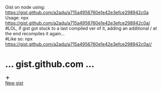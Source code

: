 Gist on node using: https://gist.github.com/a2adu/a715a4956760e1e42e3efce298942c0a <br/>
Usage: npx https://gist.github.com/a2adu/a715a4956760e1e42e3efce298942c0a/ <br/>
#LOL, if gist got stuck to a last compiled ver of it, adding an additional / at the end recompiles it again... <br/>
#Like so: npx https://gist.github.com/a2adu/a715a4956760e1e42e3efce298942c0a// <br/>
<h1>
  ... gist.github.com ...
</h1>
<summary class="Header-link" aria-label="Create new…" data-hydro-click="{&quot;event_type&quot;:&quot;analytics.event&quot;,&quot;payload&quot;:{&quot;category&quot;:&quot;Header&quot;,&quot;action&quot;:&quot;create new&quot;,&quot;label&quot;:&quot;icon:add&quot;,&quot;originating_url&quot;:&quot;https://github.com/a2adu/a2adu/edit/main/reactjs_stuff/ss/readme.md&quot;,&quot;user_id&quot;:88275557}}" data-hydro-click-hmac="0df7206ea10775541fe6d6b9621c3fd00e3e942b0720c3f18a8cdcbaa4c795a9" data-analytics-event="{&quot;category&quot;:&quot;Header&quot;,&quot;action&quot;:&quot;create new&quot;,&quot;label&quot;:&quot;icon:add&quot;}" aria-haspopup="menu" role="button">
      <svg aria-hidden="true" height="16" viewBox="0 0 16 16" version="1.1" width="16" data-view-component="true" class="octicon octicon-plus">
    <path fill-rule="evenodd" d="M7.75 2a.75.75 0 01.75.75V7h4.25a.75.75 0 110 1.5H8.5v4.25a.75.75 0 11-1.5 0V8.5H2.75a.75.75 0 010-1.5H7V2.75A.75.75 0 017.75 2z"></path>
</svg> <span class="dropdown-caret"></span>
  </summary>

<details-menu class="dropdown-menu dropdown-menu-sw" role="menu">
 
<a role="menuitem" class="dropdown-item" href="https://gist.github.com/" data-ga-click="Header, create new gist">
  New gist
</a>
 
  </details-menu> 
</div>
